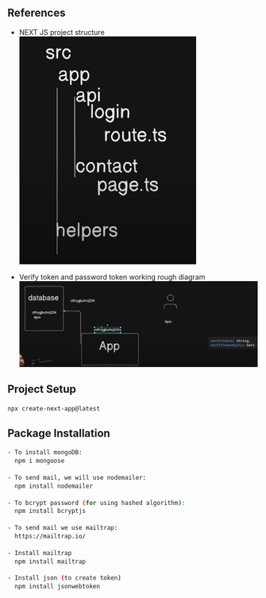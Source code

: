 ## References

- NEXT JS project structure
  ![project structure](public/assets/1.png)

- Verify token and password token working rough diagram
  ![verify](public/assets/2.png)

## Project Setup

```bash
npx create-next-app@latest
```

## Package Installation

```bash
- To install mongoDB:
  npm i mongoose

- To send mail, we will use nodemailer:
  npm install nodemailer

- To bcrypt password (for using hashed algorithm):
  npm install bcryptjs

- To send mail we use mailtrap:
  https://mailtrap.io/

- Install mailtrap
  npm install mailtrap

- Install json (to create token)
  npm install jsonwebtoken
```
